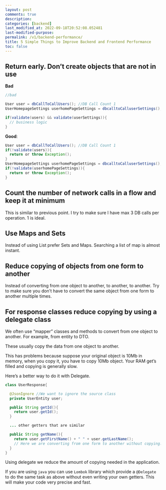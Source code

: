 ```yaml
---
layout: post
comments: true
description: 
categories: [backend]
last_modified_at: 2022-09-18T20:52:08.052481
last-modified-purpose:
permalink: /v1/backend-performance/
title: 5 Simple Things to Improve Backend and Frontend Performance
toc: false
---
```


## Return early. Don’t create objects that are not in use

**Bad**

```java
//bad

User user = dbCallToCallUsers(); //DB Call Count 1
UserHomepageSettings userhomePageSettings = dbcalltoCalluserSettings(); //DB Call Count 2

if(validate(users) && validate(userSettings)){
  // business logic
}
```

**Good**:

```java
User user = dbCallToCallUsers(); //DB Call Count 1
if(!validate(users)){
  return or throw Exception();
}
UserHomepageSettings userhomePageSettings = dbcalltoCalluserSettings(); //DB Call Count 2
if(!validate(userhomePageSettings)){
  return or throw Exception();
}
```

## Count the number of network calls in a flow and keep it at minimum

This is similar to previous point. I try to make sure I have max 3 DB calls per operation. 1 is ideal.

## Use Maps and Sets

Instead of using List prefer Sets and Maps. Searching a list of map is almost instant.

## Reduce copying of objects from one form to another

Instead of converting from one object to another, to another, to another. Try to make sure you don’t have to convert the same object from one form to another multiple times.

## For response classes reduce copying by using a delegate class

We often use “mapper” classes and methods to convert from one object to another. For example, from entity to DTO.

These usually copy the data from one object to another.

This has problems because suppose your original object is 10Mb in memory, when you copy it, you have to copy 10Mb object. Your RAM get’s filled and copying is generally slow.

Here’s a better way to do it with Delegate.

```java
class UserResponse{

  @JsonIgnore //We want to ignore the source class
  private UserEntity user;

  public String getId(){
    return user.getId();
  }

  ... other getters that are similar

  public String getName(){
    return user.getFirstName() + " " + user.getLastName();
    // Here we are converting from one form to another without copying.
  }
}
```

Using delegate we reduce the amount of copying needed in the application.

If you are using `java` you can use `Lombok` library which provide a `@Delegate` to do the same task as above without even writing your own getters. This will make your code very precise and fast.
